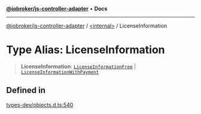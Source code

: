 [**@iobroker/js-controller-adapter**](../../README.md) • **Docs**

***

[@iobroker/js-controller-adapter](../../globals.md) / [\<internal\>](../README.md) / LicenseInformation

# Type Alias: LicenseInformation

> **LicenseInformation**: [`LicenseInformationFree`](../interfaces/LicenseInformationFree.md) \| [`LicenseInformationWithPayment`](../interfaces/LicenseInformationWithPayment.md)

## Defined in

[types-dev/objects.d.ts:540](https://github.com/ioBroker/ioBroker.js-controller/blob/1bddb836daa1042928a00fd5fb5e1f69cf0ebd69/packages/types-dev/objects.d.ts#L540)
